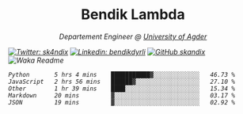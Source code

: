 <h1 align="center"> Bendik Lambda </h1>
<p align="center"><em>Departement Engineer @ <a href="http://www.uia.no">University of Agder</a></p>



[![Twitter: sk4ndix](https://img.shields.io/twitter/follow/sk4ndix?style=social)](https://twitter.com/sk4ndix)
[![Linkedin: bendikdyrli](https://img.shields.io/badge/-bendikdyrli-blue?style=flat-square&logo=Linkedin&logoColor=white&link=https://www.linkedin.com/in/bendikdyrli/)](https://www.linkedin.com/in/bendikdyrli/)
[![GitHub skandix](https://img.shields.io/github/followers/skandix?label=follow&style=social)](https://github.com/skandix)
![Waka Readme](https://github.com/skandix/skandix/workflows/Waka%20Readme/badge.svg)


<!--START_SECTION:waka-->
```text
Python       5 hrs 4 mins    ███████████▓░░░░░░░░░░░░░   46.73 % 
JavaScript   2 hrs 56 mins   ██████▓░░░░░░░░░░░░░░░░░░   27.10 % 
Other        1 hr 39 mins    ████░░░░░░░░░░░░░░░░░░░░░   15.34 % 
Markdown     20 mins         ▓░░░░░░░░░░░░░░░░░░░░░░░░   03.17 % 
JSON         19 mins         ▓░░░░░░░░░░░░░░░░░░░░░░░░   02.92 % 
```
<!--END_SECTION:waka-->
